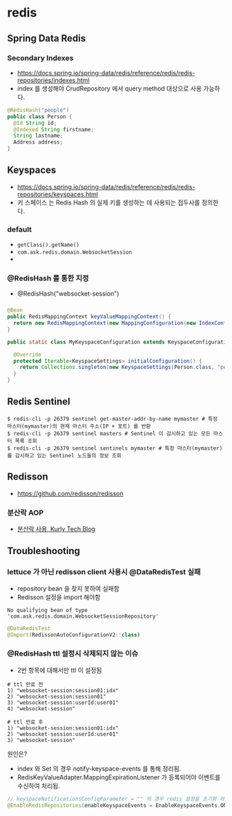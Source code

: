 # redis

## Spring Data Redis

### Secondary Indexes

- https://docs.spring.io/spring-data/redis/reference/redis/redis-repositories/indexes.html
- index 를 생성해야 CrudRepository 에서 query method 대상으로 사용 가능하다.

```java
@RedisHash("people")
public class Person {
  @Id String id;
  @Indexed String firstname;
  String lastname;
  Address address;
}
```

## Keyspaces

- https://docs.spring.io/spring-data/redis/reference/redis/redis-repositories/keyspaces.html
- 키 스페이스 는 Redis Hash 의 실제 키를 생성하는 데 사용되는 접두사를 정의한다.

### default

- `getClass().getName()`
- `com.ask.redis.domain.WebsocketSession`
- 
### @RedisHash 를 통한 지정

- @RedisHash("websocket-session")

### 

```java
@Bean
public RedisMappingContext keyValueMappingContext() {
  return new RedisMappingContext(new MappingConfiguration(new IndexConfiguration(), new MyKeyspaceConfiguration()));
}

public static class MyKeyspaceConfiguration extends KeyspaceConfiguration {

  @Override
  protected Iterable<KeyspaceSettings> initialConfiguration() {
    return Collections.singleton(new KeyspaceSettings(Person.class, "people"));
  }
}
```

## Redis Sentinel

```shell
$ redis-cli -p 26379 sentinel get-master-addr-by-name mymaster # 특정 마스터(mymaster)의 현재 마스터 주소(IP + 포트) 를 반환
$ redis-cli -p 26379 sentinel masters # Sentinel 이 감시하고 있는 모든 마스터 목록 조회
$ redis-cli -p 26379 sentinel sentinels mymaster # 특정 마스터(mymaster) 를 감시하고 있는 Sentinel 노드들의 정보 조회 
```

## Redisson

- https://github.com/redisson/redisson

### 분산락 AOP

- [분산락 사용, Kurly Tech Blog](https://helloworld.kurly.com/blog/distributed-redisson-lock/)

## Troubleshooting

### lettuce 가 아닌 redisson client 사용시 @DataRedisTest 실패

- repository bean 을 찾지 못하여 실패함
- Redisson 설정을 import 해야함

```text
No qualifying bean of type 'com.ask.redis.domain.WebsocketSessionRepository'
```

```kotlin
@DataRedisTest
@Import(RedissonAutoConfigurationV2::class)
```

### @RedisHash ttl 설정시 삭제되지 않는 이슈

- 2번 항목에 대해서만 ttl 이 설정됨

```text
# ttl 만료 전
1) "websocket-session:session01:idx"
2) "websocket-session:session01"
3) "websocket-session:userId:user01"
4) "websocket-session"

# ttl 만료 후
1) "websocket-session:session01:idx"
2) "websocket-session:userId:user01"
3) "websocket-session"
```

원인은?

- index 와 Set 의 경우 notify-keyspace-events 를 통해 정리됨.
- RedisKeyValueAdapter.MappingExpirationListener 가 등록되어야 이벤트를 수신하여 처리됨.

```kotlin
// keyspaceNotificationsConfigParameter = "" 의 경우 redis 설정을 초기화 하는것이 아닌 바꾸지 않겠다는 설정
@EnableRedisRepositories(enableKeyspaceEvents = EnableKeyspaceEvents.ON_STARTUP, keyspaceNotificationsConfigParameter = "")
```
